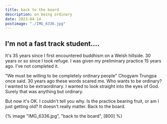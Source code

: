 ```yaml
---
title: back to the board
description: on being ordinary
date: 2023-04-14
postimage: "./IMG_6336.jpg"
---
```


## I'm not a fast track student....

It's 35 years since I first encountered buddhism on a Welsh hillside. 30 years or so since I took refuge.  I was given my preliminary practice 15 years ago.  I've not completed it.

"We must be willing to be completely ordinary people" Chogyam Trungpa once said. 30 years ago these words scared me. Who wants to be ordinary? I wanted to be extraordinary. I wanted to look straight into the eyes of God. Surely that was anything but ordinary.

But now it's OK. I couldn't tell you why. Is the practice bearing fruit, or am I just getting old? It doesn't really matter. Back to the board.

{% image "IMG_6336.jpg", "back to the board", [800] %}
